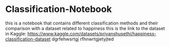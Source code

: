 # Classification-Notebook
this is a notebook that contains different classification methods and their comparison with a dataset related to happiness
this is the link to the dataset in Kaggle:
https://www.kaggle.com/datasets/priyanshusethi/happiness-classification-dataset
dgrfehwsrtgj
rfhnwrtgjetyjted

